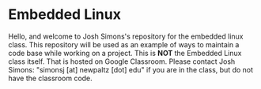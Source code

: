 # Embedded Linux

Hello, and welcome to Josh Simons's repository for the embedded linux class.  This repository will be used as an example of ways to maintain a code base while working on a project. This is **NOT** the Embedded Linux class itself.  That is hosted on Google Classroom.  Please contact Josh Simons: "simonsj [at] newpaltz [dot] edu" if you are in the class, but do not have the classroom code.
